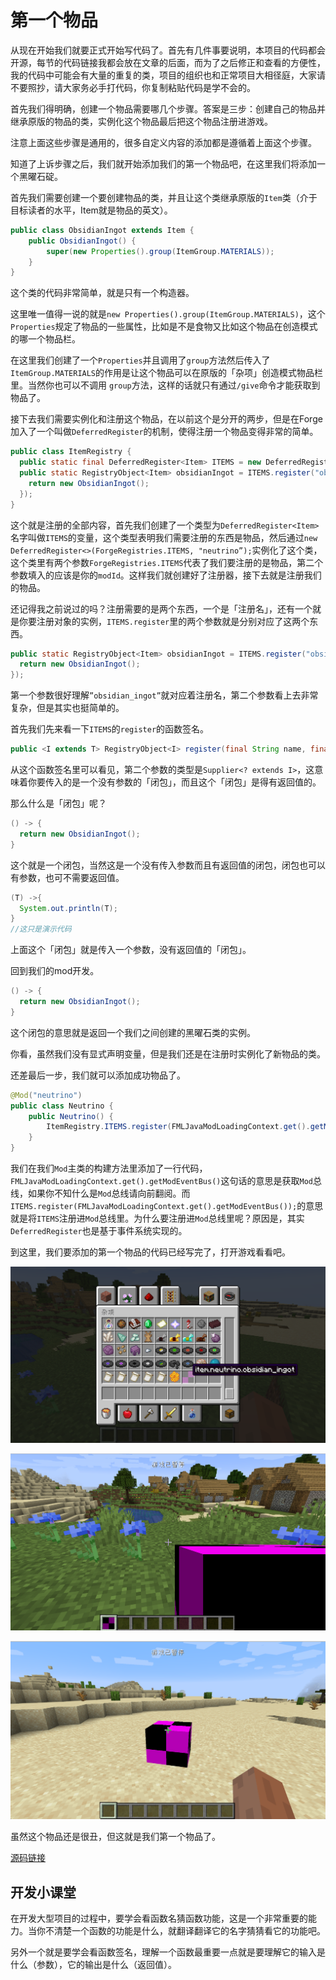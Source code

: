 # 第一个物品

从现在开始我们就要正式开始写代码了。首先有几件事要说明，本项目的代码都会开源，每节的代码链接我都会放在文章的后面，而为了之后修正和查看的方便性，我的代码中可能会有大量的重复的类，项目的组织也和正常项目大相径庭，大家请不要照抄，请大家务必手打代码，你复制粘贴代码是学不会的。

首先我们得明确，创建一个物品需要哪几个步骤。答案是三步：创建自己的物品并继承原版的物品的类，实例化这个物品最后把这个物品注册进游戏。

注意上面这些步骤是通用的，很多自定义内容的添加都是遵循着上面这个步骤。

知道了上诉步骤之后，我们就开始添加我们的第一个物品吧，在这里我们将添加一个黑曜石碇。

首先我们需要创建一个要创建物品的类，并且让这个类继承原版的`Item`类（介于目标读者的水平，Item就是物品的英文）。

```java
public class ObsidianIngot extends Item {
    public ObsidianIngot() {
        super(new Properties().group(ItemGroup.MATERIALS));
    }
}
```

这个类的代码非常简单，就是只有一个构造器。

这里唯一值得一说的就是`new Properties().group(ItemGroup.MATERIALS)`，这个`Properties`规定了物品的一些属性，比如是不是食物又比如这个物品在创造模式的哪一个物品栏。

在这里我们创建了一个`Properties`并且调用了`group`方法然后传入了`ItemGroup.MATERIALS`的作用是让这个物品可以在原版的「杂项」创造模式物品栏里。当然你也可以不调用 `group`方法，这样的话就只有通过`/give`命令才能获取到物品了。

接下去我们需要实例化和注册这个物品，在以前这个是分开的两步，但是在Forge加入了一个叫做`DeferredRegister`的机制，使得注册一个物品变得非常的简单。

```java
public class ItemRegistry {
  public static final DeferredRegister<Item> ITEMS = new DeferredRegister<>(ForgeRegistries.ITEMS, "neutrino");
  public static RegistryObject<Item> obsidianIngot = ITEMS.register("obsidian_ingot", () -> {
    return new ObsidianIngot();
  });
}
```

这个就是注册的全部内容，首先我们创建了一个类型为`DeferredRegister<Item>`名字叫做`ITEMS`的变量，这个类型表明我们需要注册的东西是物品，然后通过`new DeferredRegister<>(ForgeRegistries.ITEMS, "neutrino”);`实例化了这个类，这个类里有两个参数`ForgeRegistries.ITEMS`代表了我们要注册的是物品，第二个参数填入的应该是你的`modId`。这样我们就创建好了注册器，接下去就是注册我们的物品。

还记得我之前说过的吗？注册需要的是两个东西，一个是「注册名」，还有一个就是你要注册对象的实例，`ITEMS.register`里的两个参数就是分别对应了这两个东西。

```java
public static RegistryObject<Item> obsidianIngot = ITEMS.register("obsidian_ingot", () -> {
  return new ObsidianIngot();
});
```

第一个参数很好理解`”obsidian_ingot”`就对应着注册名，第二个参数看上去非常复杂，但是其实也挺简单的。

首先我们先来看一下`ITEMS`的`register`的函数签名。

```java
public <I extends T> RegistryObject<I> register(final String name, final Supplier<? extends I> sup)
```

从这个函数签名里可以看见，第二个参数的类型是`Supplier<? extends I>`，这意味着你要传入的是一个没有参数的「闭包」，而且这个「闭包」是得有返回值的。

那么什么是「闭包」呢？

```java
() -> {
  return new ObsidianIngot();
}
```

这个就是一个闭包，当然这是一个没有传入参数而且有返回值的闭包，闭包也可以有参数，也可不需要返回值。

```java
(T) ->{
  System.out.println(T);
}
//这只是演示代码
```

上面这个「闭包」就是传入一个参数，没有返回值的「闭包」。

回到我们的mod开发。

```java
() -> {
  return new ObsidianIngot();
}
```

这个闭包的意思就是返回一个我们之间创建的黑曜石类的实例。

你看，虽然我们没有显式声明变量，但是我们还是在注册时实例化了新物品的类。

还差最后一步，我们就可以添加成功物品了。

```java
@Mod("neutrino")
public class Neutrino {
    public Neutrino() {
        ItemRegistry.ITEMS.register(FMLJavaModLoadingContext.get().getModEventBus());
    }
}
```

我们在我们`Mod`主类的构建方法里添加了一行代码，`FMLJavaModLoadingContext.get().getModEventBus()`这句话的意思是获取`Mod`总线，如果你不知什么是`Mod`总线请向前翻阅。而`ITEMS.register(FMLJavaModLoadingContext.get().getModEventBus());`的意思就是将`ITEMS`注册进`Mod`总线里。为什么要注册进`Mod`总线里呢？原因是，其实`DeferredRegister`也是基于事件系统实现的。

到这里，我们要添加的第一个物品的代码已经写完了，打开游戏看看吧。

![image-20200427101846434](firstitem.assets/image-20200427101846434.png)

![image-20200427101903271](firstitem.assets/image-20200427101903271.png)

![image-20200427102030250](firstitem.assets/image-20200427102030250.png)

虽然这个物品还是很丑，但这就是我们第一个物品了。

[源码链接](https://github.com/FledgeXu/NeutrinoSourceCode/tree/master/src/main/java/com/tutorial/neutrino/first_item)

## 开发小课堂

在开发大型项目的过程中，要学会看函数名猜函数功能，这是一个非常重要的能力。当你不清楚一个函数的功能是什么，就翻译翻译它的名字猜猜看它的功能吧。

另外一个就是要学会看函数签名，理解一个函数最重要一点就是要理解它的输入是什么（参数），它的输出是什么（返回值）。